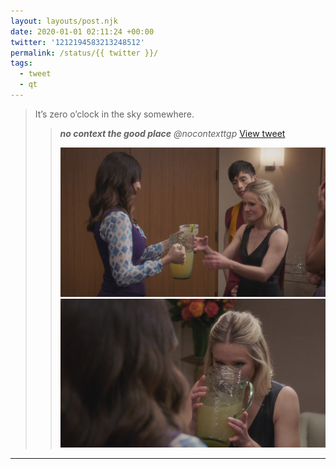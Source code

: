 ```yaml
---
layout: layouts/post.njk
date: 2020-01-01 02:11:24 +00:00
twitter: '1212194583213248512'
permalink: /status/{{ twitter }}/
tags: 
  - tweet
  - qt
---
```


> It’s zero o’clock in the sky somewhere. 
> 
> > <cite>**no context the good place** @nocontexttgp</cite> [View tweet](https://twitter.com/nocontexttgp/status/1212191714527498240)
> > 
> > ![Janet from the Good Place handing Eleanor a pitcher of maragaritas](/img/_qt/EMGG4MZXsAAJg7z.jpg)
> > ![Eleanor drinking straight from the pitcher](/img/_qt/EMGG4MZWkAEWXN3.jpg)

---
